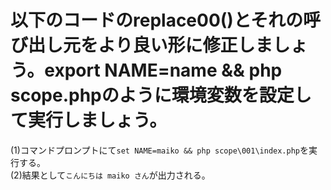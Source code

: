 # 以下のコードのreplace00()とそれの呼び出し元をより良い形に修正しましょう。export NAME=name && php scope.phpのように環境変数を設定して実行しましょう。

(1)コマンドプロンプトにて`set NAME=maiko && php scope\001\index.php`を実行する。  
(2)結果として`こんにちは maiko さん`が出力される。
